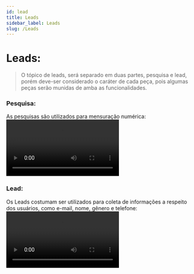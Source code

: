 ```yaml
---
id: lead
title: Leads
sidebar_label: Leads
slug: /Leads
---
```


# Leads:

> O tópico de leads, será separado em duas partes, pesquisa e lead, porém deve-ser considerado o caráter de cada peça, pois algumas peças serão munidas de amba as funcionalidades.

### Pesquisa:
As pesquisas são utilizados para mensuração numérica:
<video
 class="col col--12" controls>
  <source src="videos/video-14.webm" />
  Your browser does not support HTML video.
</video>

### Lead:
Os Leads costumam ser utilizados para coleta de informações a respeito dos usuários, como e-mail, nome, gênero e telefone: 
<video
 class="col col--12" controls>
  <source src="videos/video-15.webm" />
  Your browser does not support HTML video.
</video>